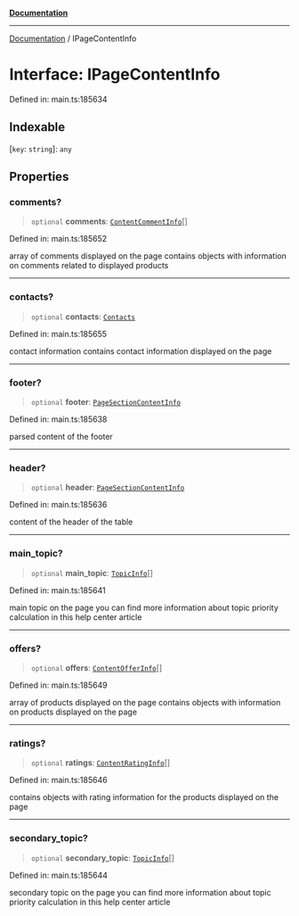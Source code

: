 [**Documentation**](../README.md)

***

[Documentation](../README.md) / IPageContentInfo

# Interface: IPageContentInfo

Defined in: main.ts:185634

## Indexable

\[`key`: `string`\]: `any`

## Properties

### comments?

> `optional` **comments**: [`ContentCommentInfo`](../classes/ContentCommentInfo.md)[]

Defined in: main.ts:185652

array of comments displayed on the page
contains objects with information on comments related to displayed products

***

### contacts?

> `optional` **contacts**: [`Contacts`](../classes/Contacts.md)

Defined in: main.ts:185655

contact information
contains contact information displayed on the page

***

### footer?

> `optional` **footer**: [`PageSectionContentInfo`](../classes/PageSectionContentInfo.md)

Defined in: main.ts:185638

parsed content of the footer

***

### header?

> `optional` **header**: [`PageSectionContentInfo`](../classes/PageSectionContentInfo.md)

Defined in: main.ts:185636

content of the header of the table

***

### main\_topic?

> `optional` **main\_topic**: [`TopicInfo`](../classes/TopicInfo.md)[]

Defined in: main.ts:185641

main topic on the page
you can find more information about topic priority calculation in this help center article

***

### offers?

> `optional` **offers**: [`ContentOfferInfo`](../classes/ContentOfferInfo.md)[]

Defined in: main.ts:185649

array of products displayed on the page
contains objects with information on products displayed on the page

***

### ratings?

> `optional` **ratings**: [`ContentRatingInfo`](../classes/ContentRatingInfo.md)[]

Defined in: main.ts:185646

contains objects with rating information for the products displayed on the page

***

### secondary\_topic?

> `optional` **secondary\_topic**: [`TopicInfo`](../classes/TopicInfo.md)[]

Defined in: main.ts:185644

secondary topic on the page
you can find more information about topic priority calculation in this help center article
